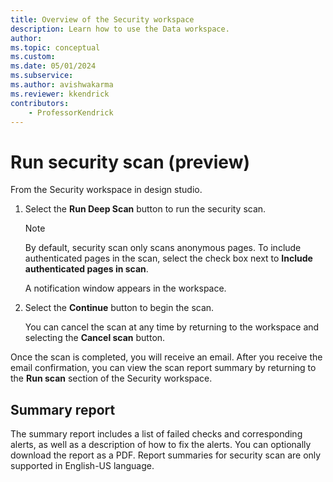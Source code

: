 ```yaml
---
title: Overview of the Security workspace
description: Learn how to use the Data workspace.
author: 
ms.topic: conceptual
ms.custom: 
ms.date: 05/01/2024
ms.subservice:
ms.author: avishwakarma
ms.reviewer: kkendrick
contributors:
    - ProfessorKendrick
---
```


# Run security scan (preview)

From the Security workspace in design studio.

1. Select the **Run Deep Scan** button to run the security scan.  

    > [!NOTE]
    > By default, security scan only scans anonymous pages.  To include authenticated pages in the scan, select the check box next to **Include authenticated pages in scan**.
    >

    A notification window appears in the workspace.  

1. Select the **Continue** button to begin the scan.

    You can cancel the scan at any time by returning to the workspace and selecting the **Cancel scan** button.

Once the scan is completed, you will receive an email. After you receive the email confirmation, you can view the scan report summary by returning to the **Run scan** section of the Security workspace.

## Summary report 

The summary report includes a list of failed checks and corresponding alerts, as well as a description of how to fix the alerts. You can optionally download the report as a PDF. Report summaries for security scan are only supported in English-US language.